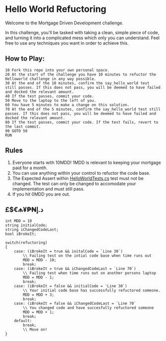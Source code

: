 # Hello World Refuctoring

Welcome to the Mortgage Driven Development challenge.  

In this challenge, you'll be tasked with taking a clean, simple piece of code, and turning it into a complicated mess which only you can understand. 
Feel free to use any techniques you want in order to achieve this. 

## How to Play:

```
10 Fork this repo into your own personal space.  
20 At the start of the challenge you have 10 minutes to refuctor the Helloworld challenge in any way possible.   
30 At the end of the 10 minutes, confirm the say_hello_world test still passes. If this does not pass, you will be deemed to have failed and docked the relevant amount.   
40 If the test passes, commit your code.   
50 Move to the laptop to the left of you.   
60 You have 5 minutes to make a change on this solution.   
70 At the end of the 5 minutes, confirm the say_hello_world test still passes. If this does not pass, you will be deemed to have failed and docked the relevant amount.   
80 If the test passes, commit your code. If the test fails, revert to the last commit.   
90 GOTO 50  
RUN  
```

## Rules

1. Everyone starts with 10MDD! 1MDD is relevant to keeping your mortgage paid for a month.
2. You can use anything within your control to refuctor the code base.
3. The Expected Assert within [HelloWorldTests.cs](HelloWorld.Tests/HelloWorldTests.cs) test must not be changed. The test can only be changed to accomodate your implementation and must still pass.
4. If you hit 0MDD you are out.

## £$€₼¥₱₦د.إ 

```
int MDD = 10
string initialCode;
string iChangedCodeLast;
bool iBrokeIt;

switch(refuctoring)
{
    case: (iBrokeIt = true && initalCode = `Line 30`)
        \\ Failing test on the intial code base when time runs out
        MDD = MDD - 10;
        break;
    case: (iBrokeIt = true && iChangedCodeLast = `Line 70`)
        \\ Failing test when time runs out on another persons laptop
        MDD = MDD - 1;
        break;
    case: (iBrokeIt = false && initialCode = 'Line 30`)
        \\ Your initial code base has successfully refuctored someone.
        MDD = MDD + 3;
        break;
    case: (iBrokeIt = false && iChangedCodeLast = `Line 70`
        \\ You changed code and have succesfully refuctored someone
        MDD = MDD + 1;
        break;
    default:
        break;
        \\ Move on!
}
```